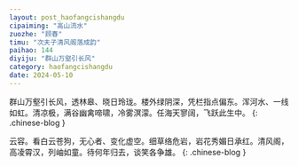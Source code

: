 ```yaml
---
layout: post_haofangcishangdu
cipaiming: "高山流水"
zuozhe: "顾春"
timu: "次夫子清风阁落成韵"
paihao: 144
diyiju: "群山万壑引长风"
category: haofangcishangdu
date: 2024-05-10
---
```


群山万壑引长风，透林皋、晓日玲珑。楼外绿阴深，凭栏指点偏东。浑河水、一线如虹。清凉极，满谷幽禽啼啸，冷雾溟濛。任海天寥阔，飞跃此生中。
{: .chinese-blog }

云容。看白云苍狗，无心者、变化虚空。细草络危岩，岩花秀媚日承红。清风阁，高凌霄汉，列岫如童。待何年归去，谈笑各争雄。
{: .chinese-blog }
